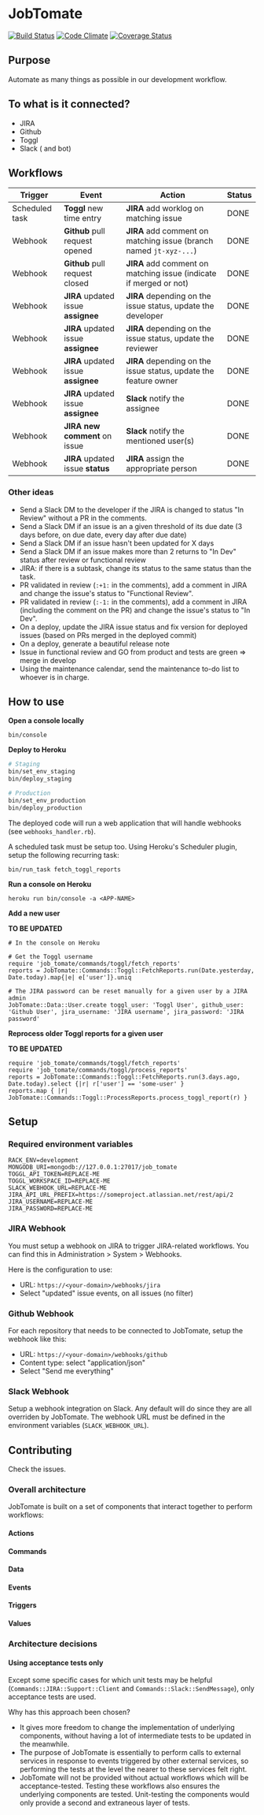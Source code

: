 # JobTomate

[![Build Status](https://travis-ci.org/jobteaser/job_tomate.svg?branch=master)](https://travis-ci.org/jobteaser/job_tomate)
[![Code Climate](https://codeclimate.com/repos/5659c9ee09af1e152f00d540/badges/d4a9abf44cad651805e5/gpa.svg)](https://codeclimate.com/repos/5659c9ee09af1e152f00d540/feed)
[![Coverage Status](https://coveralls.io/repos/github/jobteaser/job_tomate/badge.svg?branch=master)](https://coveralls.io/github/jobteaser/job_tomate?branch=master)

## Purpose

Automate as many things as possible in our development workflow.

## To what is it connected?

- JIRA
- Github
- Toggl
- Slack ( and bot)

## Workflows

Trigger | Event | Action | Status
------- | ----- | ------ | ------
Scheduled task | **Toggl** new time entry | **JIRA** add worklog on matching issue | DONE
Webhook | **Github** pull request opened | **JIRA** add comment on matching issue (branch named `jt-xyz-...`) | DONE
Webhook | **Github** pull request closed | **JIRA** add comment on matching issue (indicate if merged or not) | DONE
Webhook | **JIRA** updated issue **assignee** | **JIRA** depending on the issue status, update the developer | DONE
Webhook | **JIRA** updated issue **assignee** | **JIRA** depending on the issue status, update the reviewer | DONE
Webhook | **JIRA** updated issue **assignee** | **JIRA** depending on the issue status, update the feature owner | DONE
Webhook | **JIRA** updated issue **assignee** | **Slack** notify the assignee | DONE
Webhook | **JIRA new comment** on issue | **Slack** notify the mentioned user(s) | DONE
Webhook | **JIRA** updated issue **status** | **JIRA** assign the appropriate person | DONE

### Other ideas

- Send a Slack DM to the developer if the JIRA is changed to status "In Review" without a PR in the comments.
- Send a Slack DM if an issue is an a given threshold of its due date (3 days before, on due date, every day after due date)
- Send a Slack DM if an issue hasn't been updated for X days
- Send a Slack DM if an issue makes more than 2 returns to "In Dev" status after review or functional review
- JIRA: if there is a subtask, change its status to the same status than the task.
- PR validated in review (`:+1:` in the comments), add a comment in JIRA and change the issue's status to "Functional Review".
- PR validated in review (`:-1:` in the comments), add a comment in JIRA (including the comment on the PR) and change the issue's status to "In Dev".
- On a deploy, update the JIRA issue status and fix version for deployed issues (based on PRs merged in the deployed commit)
- On a deploy, generate a beautiful release note
- Issue in functional review and GO from product and tests are green => merge in develop
- Using the maintenance calendar, send the maintenance to-do list to whoever is in charge.

## How to use

**Open a console locally**

```
bin/console
```

**Deploy to Heroku**

```sh
# Staging
bin/set_env_staging
bin/deploy_staging

# Production
bin/set_env_production
bin/deploy_production
```

The deployed code will run a web application that will handle webhooks (see `webhooks_handler.rb`).

A scheduled task must be setup too. Using Heroku's Scheduler plugin, setup the following recurring task:

```
bin/run_task fetch_toggl_reports
```

**Run a console on Heroku**

```
heroku run bin/console -a <APP-NAME>
```

**Add a new user**

**TO BE UPDATED**

```
# In the console on Heroku

# Get the Toggl username
require 'job_tomate/commands/toggl/fetch_reports'
reports = JobTomate::Commands::Toggl::FetchReports.run(Date.yesterday, Date.today).map{|e| e['user']}.uniq

# The JIRA password can be reset manually for a given user by a JIRA admin
JobTomate::Data::User.create toggl_user: 'Toggl User', github_user: 'Github User', jira_username: 'JIRA username', jira_password: 'JIRA password'
```

**Reprocess older Toggl reports for a given user**

**TO BE UPDATED**

```
require 'job_tomate/commands/toggl/fetch_reports'
require 'job_tomate/commands/toggl/process_reports'
reports = JobTomate::Commands::Toggl::FetchReports.run(3.days.ago, Date.today).select {|r| r['user'] == 'some-user' }
reports.map { |r| JobTomate::Commands::Toggl::ProcessReports.process_toggl_report(r) }
```

## Setup

### Required environment variables

```
RACK_ENV=development
MONGODB_URI=mongodb://127.0.0.1:27017/job_tomate
TOGGL_API_TOKEN=REPLACE-ME
TOGGL_WORKSPACE_ID=REPLACE-ME
SLACK_WEBHOOK_URL=REPLACE-ME
JIRA_API_URL_PREFIX=https://someproject.atlassian.net/rest/api/2
JIRA_USERNAME=REPLACE-ME
JIRA_PASSWORD=REPLACE-ME
```

### JIRA Webhook

You must setup a webhook on JIRA to trigger JIRA-related workflows. You can find this in Administration > System > Webhooks.

Here is the configuration to use:

- URL: `https://<your-domain>/webhooks/jira`
- Select "updated" issue events, on all issues (no filter)

### Github Webhook

For each repository that needs to be connected to JobTomate, setup the webhook like this:

- URL: `https://<your-domain>/webhooks/github`
- Content type: select "application/json"
- Select "Send me everything"

### Slack Webhook

Setup a webhook integration on Slack. Any default will do since they are all overriden by JobTomate. The webhook URL must be defined in the environment variables (`SLACK_WEBHOOK_URL`).

## Contributing

Check the issues.

### Overall architecture

JobTomate is built on a set of components that interact together to perform workflows:

#### Actions

#### Commands

#### Data

#### Events

#### Triggers

#### Values

### Architecture decisions

#### Using acceptance tests only

Except some specific cases for which unit tests may be helpful (`Commands::JIRA::Support::Client` and `Commands::Slack::SendMessage`), only acceptance tests are used.

Why has this approach been chosen?
  - It gives more freedom to change the implementation of underlying components, without having a lot of intermediate tests to be updated in the meanwhile.
  - The purpose of JobTomate is essentially to perform calls to external services in response to events triggered by other external services, so performing the tests at the level the nearer to these services felt right.
  - JobTomate will not be provided without actual workflows which will be acceptance-tested. Testing these workflows also ensures the underlying components are tested. Unit-testing the components would only provide a second and extraneous layer of tests.
